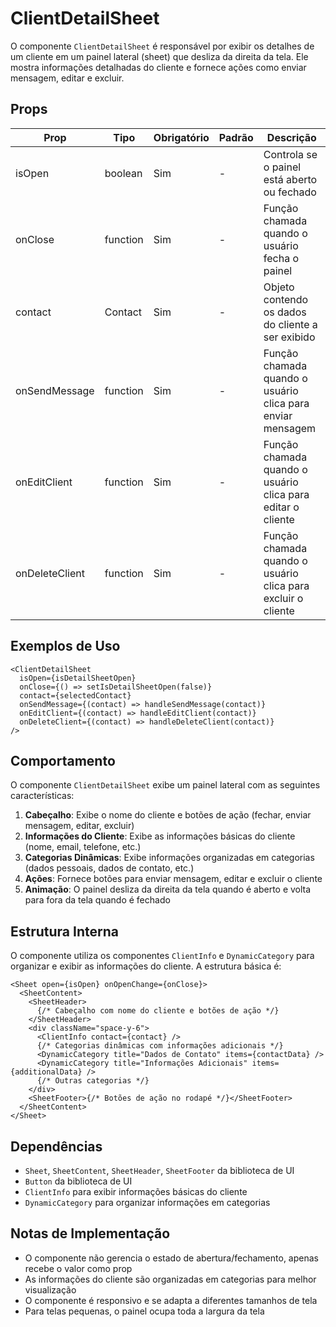 # ClientDetailSheet

O componente `ClientDetailSheet` é responsável por exibir os detalhes de um cliente em um painel lateral (sheet) que desliza da direita da tela. Ele mostra informações detalhadas do cliente e fornece ações como enviar mensagem, editar e excluir.

## Props

| Prop           | Tipo     | Obrigatório | Padrão | Descrição                                                    |
| -------------- | -------- | ----------- | ------ | ------------------------------------------------------------ |
| isOpen         | boolean  | Sim         | -      | Controla se o painel está aberto ou fechado                  |
| onClose        | function | Sim         | -      | Função chamada quando o usuário fecha o painel               |
| contact        | Contact  | Sim         | -      | Objeto contendo os dados do cliente a ser exibido            |
| onSendMessage  | function | Sim         | -      | Função chamada quando o usuário clica para enviar mensagem   |
| onEditClient   | function | Sim         | -      | Função chamada quando o usuário clica para editar o cliente  |
| onDeleteClient | function | Sim         | -      | Função chamada quando o usuário clica para excluir o cliente |

## Exemplos de Uso

```tsx
<ClientDetailSheet
  isOpen={isDetailSheetOpen}
  onClose={() => setIsDetailSheetOpen(false)}
  contact={selectedContact}
  onSendMessage={(contact) => handleSendMessage(contact)}
  onEditClient={(contact) => handleEditClient(contact)}
  onDeleteClient={(contact) => handleDeleteClient(contact)}
/>
```

## Comportamento

O componente `ClientDetailSheet` exibe um painel lateral com as seguintes características:

1. **Cabeçalho**: Exibe o nome do cliente e botões de ação (fechar, enviar mensagem, editar, excluir)
2. **Informações do Cliente**: Exibe as informações básicas do cliente (nome, email, telefone, etc.)
3. **Categorias Dinâmicas**: Exibe informações organizadas em categorias (dados pessoais, dados de contato, etc.)
4. **Ações**: Fornece botões para enviar mensagem, editar e excluir o cliente
5. **Animação**: O painel desliza da direita da tela quando é aberto e volta para fora da tela quando é fechado

## Estrutura Interna

O componente utiliza os componentes `ClientInfo` e `DynamicCategory` para organizar e exibir as informações do cliente. A estrutura básica é:

```tsx
<Sheet open={isOpen} onOpenChange={onClose}>
  <SheetContent>
    <SheetHeader>
      {/* Cabeçalho com nome do cliente e botões de ação */}
    </SheetHeader>
    <div className="space-y-6">
      <ClientInfo contact={contact} />
      {/* Categorias dinâmicas com informações adicionais */}
      <DynamicCategory title="Dados de Contato" items={contactData} />
      <DynamicCategory title="Informações Adicionais" items={additionalData} />
      {/* Outras categorias */}
    </div>
    <SheetFooter>{/* Botões de ação no rodapé */}</SheetFooter>
  </SheetContent>
</Sheet>
```

## Dependências

- `Sheet`, `SheetContent`, `SheetHeader`, `SheetFooter` da biblioteca de UI
- `Button` da biblioteca de UI
- `ClientInfo` para exibir informações básicas do cliente
- `DynamicCategory` para organizar informações em categorias

## Notas de Implementação

- O componente não gerencia o estado de abertura/fechamento, apenas recebe o valor como prop
- As informações do cliente são organizadas em categorias para melhor visualização
- O componente é responsivo e se adapta a diferentes tamanhos de tela
- Para telas pequenas, o painel ocupa toda a largura da tela
